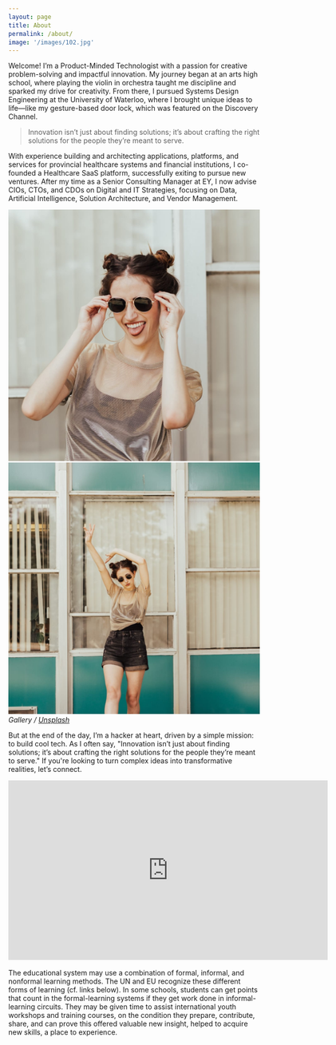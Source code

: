 ```yaml
---
layout: page
title: About
permalink: /about/
image: '/images/102.jpg'
---
```


Welcome! I’m a Product-Minded Technologist with a passion for creative problem-solving and impactful innovation. My journey began at an arts high school, where playing the violin in orchestra taught me discipline and sparked my drive for creativity. From there, I pursued Systems Design Engineering at the University of Waterloo, where I brought unique ideas to life—like my gesture-based door lock, which was featured on the Discovery Channel.

> Innovation isn’t just about finding solutions; it’s about crafting the right solutions for the people they’re meant to serve.

With experience building and architecting applications, platforms, and services for provincial healthcare systems and financial institutions, I co-founded a Healthcare SaaS platform, successfully exiting to pursue new ventures. After my time as a Senior Consulting Manager at EY, I now advise CIOs, CTOs, and CDOs on Digital and IT Strategies, focusing on Data, Artificial Intelligence, Solution Architecture, and Vendor Management.

<div class="gallery-box">
  <div class="gallery">
    <img src="/images/103.jpg" loading="lazy">
    <img src="/images/104.jpg" loading="lazy">
  </div>
  <em>Gallery / <a href="https://unsplash.com/" target="_blank">Unsplash</a></em>
</div>

But at the end of the day, I’m a hacker at heart, driven by a simple mission: to build cool tech. As I often say, "Innovation isn’t just about finding solutions; it’s about crafting the right solutions for the people they’re meant to serve." If you're looking to turn complex ideas into transformative realities, let’s connect.

<p><iframe src="https://player.vimeo.com/video/148003889?h=d36b8b4cbb" loading="lazy" width="640" height="360" frameborder="0" allowfullscreen></iframe></p>

The educational system may use a combination of formal, informal, and nonformal learning methods. The UN and EU recognize these different forms of learning (cf. links below). In some schools, students can get points that count in the formal-learning systems if they get work done in informal-learning circuits. They may be given time to assist international youth workshops and training courses, on the condition they prepare, contribute, share, and can prove this offered valuable new insight, helped to acquire new skills, a place to experience.



